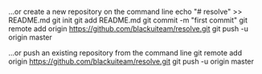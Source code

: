 …or create a new repository on the command line
echo "# resolve" >> README.md
git init
git add README.md
git commit -m "first commit"
git remote add origin https://github.com/blackuiteam/resolve.git
git push -u origin master

…or push an existing repository from the command line
git remote add origin https://github.com/blackuiteam/resolve.git
git push -u origin master
